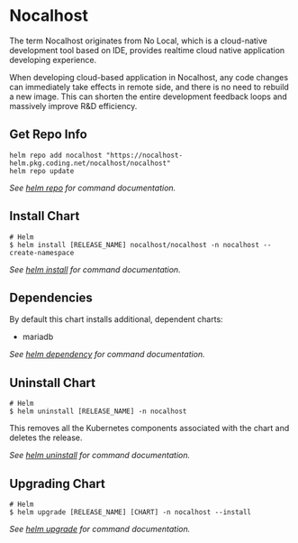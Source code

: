 # Nocalhost
The term Nocalhost originates from No Local, which is a cloud-native development tool based on IDE, provides realtime cloud native application developing experience.  

When developing cloud-based application in Nocalhost, any code changes can immediately take effects in remote side, and there is no need to rebuild a new image. This can shorten the entire development feedback loops and massively improve R&D efficiency.

## Get Repo Info

```console
helm repo add nocalhost "https://nocalhost-helm.pkg.coding.net/nocalhost/nocalhost"
helm repo update
```

_See [helm repo](https://helm.sh/docs/helm/helm_repo/) for command documentation._

## Install Chart

```console
# Helm
$ helm install [RELEASE_NAME] nocalhost/nocalhost -n nocalhost --create-namespace
```

_See [helm install](https://helm.sh/docs/helm/helm_install/) for command documentation._

## Dependencies

By default this chart installs additional, dependent charts:

- mariadb

_See [helm dependency](https://helm.sh/docs/helm/helm_dependency/) for command documentation._

## Uninstall Chart

```console
# Helm
$ helm uninstall [RELEASE_NAME] -n nocalhost
```

This removes all the Kubernetes components associated with the chart and deletes the release.

_See [helm uninstall](https://helm.sh/docs/helm/helm_uninstall/) for command documentation._

## Upgrading Chart

```console
# Helm
$ helm upgrade [RELEASE_NAME] [CHART] -n nocalhost --install
```

_See [helm upgrade](https://helm.sh/docs/helm/helm_upgrade/) for command documentation._
